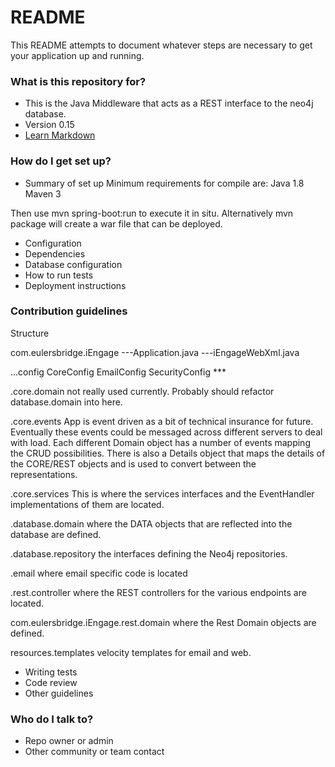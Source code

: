 # README #

This README attempts to document whatever steps are necessary to get your application up and running.

### What is this repository for? ###

* This is the Java Middleware that acts as a REST interface to the neo4j database.
* Version 0.15
* [Learn Markdown](https://bitbucket.org/tutorials/markdowndemo)

### How do I get set up? ###

* Summary of set up
Minimum requirements for compile are:
Java 1.8
Maven 3

Then use mvn spring-boot:run to execute it in situ.
Alternatively mvn package will create a war file that can be deployed.

* Configuration
* Dependencies
* Database configuration
* How to run tests
* Deployment instructions

### Contribution guidelines ###

Structure

com.eulersbridge.iEngage
---Application.java
---iEngageWebXml.java

...config
	CoreConfig
	EmailConfig
	SecurityConfig ***

.core.domain
	not really used currently.  Probably should refactor database.domain into here.

.core.events
	App is event driven as a bit of technical insurance for future.  Eventually these events could be
	messaged across different servers to deal with load.  Each different Domain object has a number of events
	mapping the CRUD possibilities.  There is also a Details object that maps the details of the CORE/REST objects
	and is used to convert between the representations.

.core.services
	This is where the services interfaces and the EventHandler implementations of them are located.

.database.domain
	where the DATA objects that are reflected into the database are defined.

.database.repository
	the interfaces defining the Neo4j repositories.

.email
	where email specific code is located

.rest.controller
	where the REST controllers for the various endpoints are located.

com.eulersbridge.iEngage.rest.domain
	where the Rest Domain objects are defined.

resources.templates
	velocity templates for email and web.


* Writing tests
* Code review
* Other guidelines

### Who do I talk to? ###

* Repo owner or admin
* Other community or team contact
